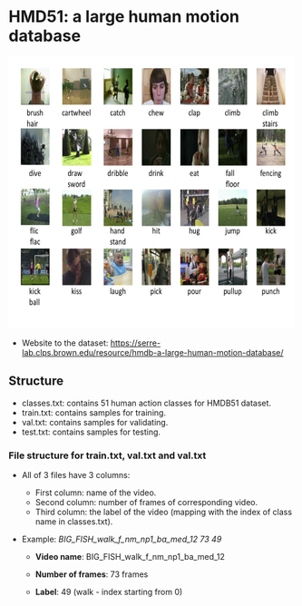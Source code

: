 # HMD51: a large human motion database

<img src="images/HMDB_snapshot1-1024x768.png" width="600" height="480" />

- Website to the dataset: https://serre-lab.clps.brown.edu/resource/hmdb-a-large-human-motion-database/

## Structure
- classes.txt: contains 51 human action classes for HMDB51 dataset.
- train.txt: contains samples for training.
- val.txt: contains samples for validating.
- test.txt: contains samples for testing.
### File structure for train.txt, val.txt and val.txt
- All of 3 files have 3 columns:
  - First column: name of the video.
  - Second column: number of frames of corresponding video.
  - Third column: the label of the video (mapping with the index of class name in classes.txt).

- Example:
*BIG_FISH_walk_f_nm_np1_ba_med_12 73 49*

  - **Video name**: BIG_FISH_walk_f_nm_np1_ba_med_12

  - **Number of frames**: 73 frames

  - **Label**: 49 (walk - index starting from 0)
